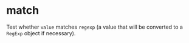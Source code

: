 # match
Test whether `value` matches `regexp` (a value that will be converted to a `RegExp` object if necessary).

